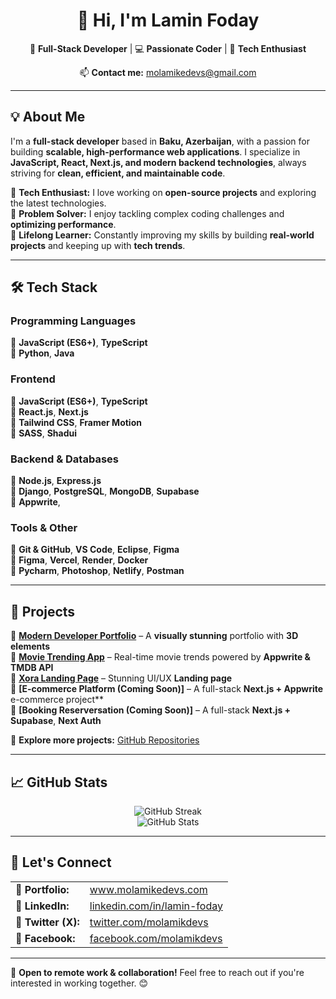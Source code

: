<h1 align="center">👋 Hi, I'm <strong>Lamin Foday</strong></h1>

<p align="center">
  🌟 <strong>Full-Stack Developer</strong> | 💻 <strong>Passionate Coder</strong> | 🚀 <strong>Tech Enthusiast</strong>
</p>

<p align="center">
  📫 <strong>Contact me:</strong> <a href="mailto:molamikedevs@gmail.com">molamikedevs@gmail.com</a>
</p>

---

## 💡 About Me  

I'm a **full-stack developer** based in **Baku, Azerbaijan**, with a passion for building **scalable, high-performance web applications**. I specialize in **JavaScript, React, Next.js, and modern backend technologies**, always striving for **clean, efficient, and maintainable code**.  

🔹 **Tech Enthusiast:** I love working on **open-source projects** and exploring the latest technologies.  
🔹 **Problem Solver:** I enjoy tackling complex coding challenges and **optimizing performance**.  
🔹 **Lifelong Learner:** Constantly improving my skills by building **real-world projects** and keeping up with **tech trends**.  

---

## 🛠 Tech Stack  

### **Programming Languages**  
🔹 **JavaScript (ES6+)**, **TypeScript**    
🔹 **Python**, **Java**  

### **Frontend**  
🔹 **JavaScript (ES6+)**, **TypeScript**    
🔹 **React.js**, **Next.js**  
🔹 **Tailwind CSS**, **Framer Motion**  
 🔹 **SASS**, **Shadui**  

### **Backend & Databases**  
🔹 **Node.js**, **Express.js**  
🔹 **Django**, **PostgreSQL**, **MongoDB**, **Supabase**  
🔹 **Appwrite**,   

### **Tools & Other**  
🔹 **Git & GitHub**, **VS Code**, **Eclipse**, **Figma**  
🔹 **Figma**, **Vercel**, **Render**, **Docker**  
🔹 **Pycharm**, **Photoshop**, **Netlify**, **Postman** 

---

## 🚀 Projects  

🌟 **[Modern Developer Portfolio](https://modernportfoliodevs-molamikedevs-projects.vercel.app/)** – A **visually stunning** portfolio with **3D elements**  
🌟 **[Movie Trending App](https://movies-app-4bz6.onrender.com)** – Real-time movie trends powered by **Appwrite & TMDB API**  
🌟 **[Xora Landing Page](https://xora-landding-page.onrender.com/)** – Stunning UI/UX **Landing page**  
🌟 **[E-commerce Platform (Coming Soon)]** – A full-stack **Next.js + Appwrite** e-commerce project**  
🌟 **[Booking Reserversation (Coming Soon)]** – A full-stack **Next.js + Supabase**, **Next Auth**

🔗 **Explore more projects:** [GitHub Repositories](https://github.com/molamikedevs?tab=repositories)  

---

## 📈 GitHub Stats  

<p align="center">
  <img src="https://github-readme-streak-stats.herokuapp.com/?user=molamikedevs&theme=radical&hide_border=true" alt="GitHub Streak" />
  <br/>
  <img src="https://github-readme-stats.vercel.app/api?username=molamikedevs&show_icons=true&theme=radical&hide_border=true" alt="GitHub Stats" />
</p>

---

## 🤝 Let's Connect  

<table>
  <tr>
    <td>🔗 <strong>Portfolio:</strong></td>
    <td><a href="http://www.molamikedevs.com">www.molamikedevs.com</a></td>
  </tr>
  <tr>
    <td>🔗 <strong>LinkedIn:</strong></td>
    <td><a href="https://www.linkedin.com/in/lamin-foday-23a263344/">linkedin.com/in/lamin-foday</a></td>
  </tr>
  <tr>
    <td>🔗 <strong>Twitter (X):</strong></td>
    <td><a href="https://x.com/molamikdevs">twitter.com/molamikdevs</a></td>
  </tr>
  <tr>
    <td>🔗 <strong>Facebook:</strong></td>
    <td><a href="https://www.facebook.com/profile.php?id=61572706933788">facebook.com/molamikdevs</a></td>
  </tr>
</table>





---

🚀 **Open to remote work & collaboration!** Feel free to reach out if you're interested in working together. 😊
